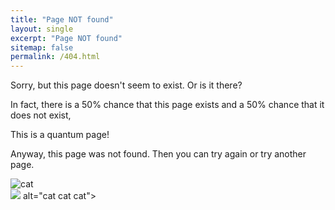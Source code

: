 ```yaml
---
title: "Page NOT found"
layout: single
excerpt: "Page NOT found"
sitemap: false
permalink: /404.html
---
```


Sorry, but this page doesn't seem to exist. Or is it there?

In fact, there is a 50% chance that this page exists and a 50% chance that it does not exist,

This is a quantum page!


Anyway, this page was not found. Then you can try again or try another page.


<img src="{{ site.url }}{{ site.baseurl }}/images/andre.png" alt="cat">

<div id="text"></div>

<div id="imagem"></div>
<img src=<div id="imagem"></div> alt="cat cat cat">


<script>
var y = Math.floor((Math.random() * 2) + 1);
var greet;
var imgDir;

if (y == 1) {
  greet = "The page is LIVE!";
  imgDir = "{{ site.url }}{{ site.baseurl }}/images/andre.png";
} else  {
  greet = "The page is DEAD!";
  imgDir = "{{ site.url }}{{ site.baseurl }}/images/andre.png";
}
</script>


<script>
document.getElementById("text").innerHTML = greet;
document.getElementById("imagem").innerHTML = imgDir;

</script>
